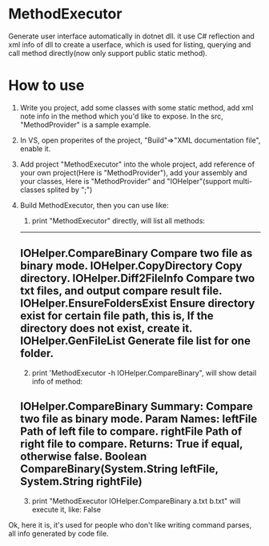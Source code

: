 # MethodExecutor
Generate user interface automatically in dotnet dll. 
it use C# reflection and xml info of dll to create a userface, which is used for listing, querying and call method directly(now only support public static method).

# How to use
1. Write you project, add some classes with some static method, add xml note info in the method which you'd like to expose.
   In the src, "MethodProvider" is a sample example.

2. In VS, open properites of the project, "Build"=>"XML documentation file", enable it.

3. Add project "MethodExecutor" into the whole project, add reference of your own project(Here is "MethodProvider"), add your assembly and your classes, Here is "MethodProvider" and "IOHelper"(support multi-classes splited by ";")

4. Build MethodExecutor, then you can use like:
   1) print "MethodExecutor" directly, will list all methods:

    -----------------------------------------------
    IOHelper.CompareBinary
         Compare two file as binary mode.
    IOHelper.CopyDirectory
        Copy directory.
    IOHelper.Diff2FileInfo
        Compare two txt files, and output compare result file.
    IOHelper.EnsureFoldersExist
        Ensure directory exist for certain file path, this is,
            If the directory does not exist, create it.
    IOHelper.GenFileList
        Generate file list for one folder.
    -----------------------------------------------

   2) print 'MethodExecutor -h IOHelper.CompareBinary", will show detail info of method:
   
    IOHelper.CompareBinary
    Summary:
            Compare two file as binary mode.
    Param Names:
            leftFile        Path of left file to compare.
            rightFile       Path of right file to compare.
    Returns:
            True if equal, otherwise false.
    Boolean CompareBinary(System.String leftFile, System.String rightFile)
    -----------------------------------------------
    
    3) print "MethodExecutor IOHelper.CompareBinary a.txt b.txt" will execute it, like:
    False

Ok, here it is, it's used for people who don't like writing command parses, all info generated by code file.


